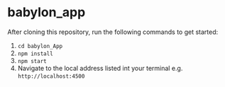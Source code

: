 # babylon_app


After cloning this repository, run the following commands to get started:

1. `cd babylon_App`
2. `npm install`
3. `npm start`
4. Navigate to the local address listed int your terminal e.g. `http://localhost:4500`